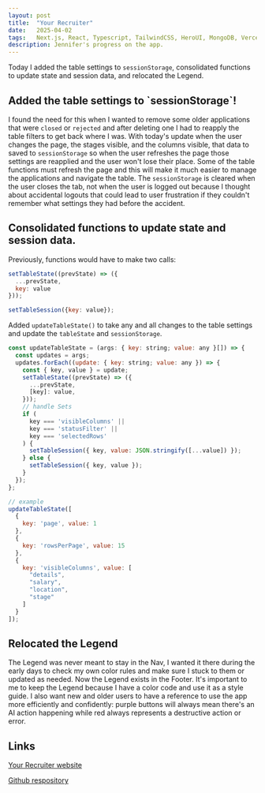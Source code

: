 ```yaml
---
layout: post
title:  "Your Recruiter"
date:   2025-04-02
tags:   Next.js, React, Typescript, TailwindCSS, HeroUI, MongoDB, Vercel, OpenAI
description: Jennifer's progress on the app.
---
```


Today I added the table settings to `sessionStorage`, consolidated functions to update state and session data, and relocated the Legend.

<h2>Added the table settings to `sessionStorage`!</h2>

I found the need for this when I wanted to remove some older applications that were `closed` or `rejected` and after deleting one I had to reapply the table filters to get back where I was. With today's update when the user changes the page, the stages visible, and the columns visible, that data to saved to `sessionStorage` so when the user refreshes the page those settings are reapplied and the user won't lose their place. Some of the table functions must refresh the page and this will make it much easier to manage the applications and navigate the table. The `sessionStorage` is cleared when the user closes the tab, not when the user is logged out because I thought about accidental logouts that could lead to user frustration if they couldn't remember what settings they had before the accident.

<h2>Consolidated functions to update state and session data.</h2>

Previously, functions would have to make two calls:
```js
setTableState((prevState) => ({
  ...prevState,
  key: value
}));

setTableSession({key: value});
```
Added `updateTableState()` to take any and all changes to the table settings and update the `tableState` and `sessionStorage`. 

```js
const updateTableState = (args: { key: string; value: any }[]) => {
  const updates = args;
  updates.forEach((update: { key: string; value: any }) => {
    const { key, value } = update;
    setTableState((prevState) => ({
      ...prevState,
      [key]: value,
    }));
    // handle Sets
    if (
      key === 'visibleColumns' ||
      key === 'statusFilter' ||
      key === 'selectedRows'
    ) {
      setTableSession({ key, value: JSON.stringify([...value]) });
    } else {
      setTableSession({ key, value });
    }
  });
};

// example
updateTableState([
  { 
    key: 'page', value: 1 
  },
  { 
    key: 'rowsPerPage', value: 15
  },
  {
    key: 'visibleColumns', value: [ 
      "details",
      "salary",
      "location",
      "stage"
    ]
  }
]);
```

<h2>Relocated the Legend</h2>

The Legend was never meant to stay in the Nav, I wanted it there during the early days to check my own color rules and make sure I stuck to them or updated as needed. Now the Legend exists in the Footer. It's important to me to keep the Legend because I have a color code and use it as a style guide. I also want new and older users to have a reference to use the app more efficiently and confidently: purple buttons will always mean there's an AI action happening while red always represents a destructive action or error.

<h2>Links</h2>

<a href="https://your-recruiter.vercel.app">Your Recruiter website</a>

<a href="https://github.com/JennHaggerty/your-recruiter-reports">Github respository</a>